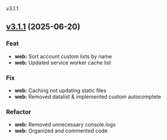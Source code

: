 
v3.1.1
## [v3.1.1](https://github.com/aleyoscar/resurrexit/compare/3.1.0...v3.1.1) (2025-06-20)

### Feat

* **web:** Sort account custom lists by name
* **web:** Updated service worker cache list

### Fix

* **web:** Caching not updating static files
* **web:** Removed datalist & implemented custom autocomplete

### Refactor

* **web:** Removed unnecessary console.logs
* **web:** Organized and commented code

